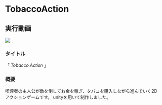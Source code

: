 # TobaccoAction
## 実行動画
[![](https://img.youtube.com/vi/c8MTEdcBHsw/0.jpg)](https://www.youtube.com/watch?v=c8MTEdcBHsw)

### タイトル
「 _Tobacco Action_ 」

### 概要
喫煙者の主人公が敵を倒してお金を稼ぎ、タバコを購入しながら進んでいく2Dアクションゲームです。
unityを用いて制作しました。
